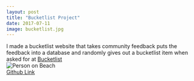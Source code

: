 ```yaml
---
layout: post
title: "Bucketlist Project"
date: 2017-07-11
image: bucketlist.jpg
---
```

<link href="/css/posts.css" type="text/css" rel="stylesheet">
<div class="entry">
I made a bucketlist website that takes community feedback puts the feedback into a database and randomly gives out a bucketlist item when asked for at <a href="https://www.webbucketlist.com">Bucketlist</a>
<div class="media">
<img src="https://farm5.staticflickr.com/4345/36835289380_9ac970d14c_z.jpg" class="img-responsive" alt="Person on Beach">
</div>
<a href="https://github.com/carlossantillana/bucketlist">Github Link</a>
</div>
